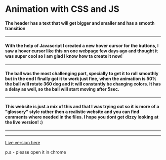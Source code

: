 # Animation with CSS and JS

#### The header has a text that will get bigger and smaller and has a smooth transition

---

#### With the help of Javascript I created a new hover cursor for the buttons, I saw a hover cursor like this on one webpage few days ago and thought it was super cool so I am glad I know how ta create it now!

---

#### The ball was the most challenging part, specially to get it to roll smoothly but in the end I finally got it to work just fine, when the animation is 50% the ball will rotate 360 deg and it will constantly be changing colors. It has a delay as well, so the ball will start moving after 5sec.

---

#### This website is just a mix of this and that I was trying out so it is more of a "glossery" style rather then a realistic website and you can find comments where needed in the files. I hope you dont get dizzy looking at the live version! :)

---

---

[Live version here](https://kristbjorgosk.github.io/animation/)

p.s - please open it in chrome
